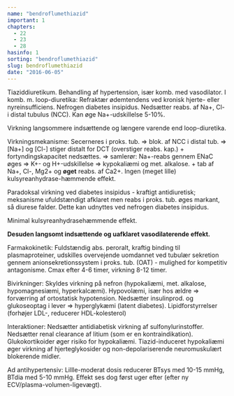 ```yaml
---
name: "bendroflumethiazid"
important: 1
chapters:  
  - 22 
  - 23 
  - 28
hasinfo: 1
sorting: "bendroflumethiazid"
slug: bendroflumethiazid
date: "2016-06-05"
---
```


Tiaziddiuretikum. Behandling af hypertension, især komb. med vasodilator. I komb. m. loop-diuretika: Refraktær ødemtendens ved kronisk hjerte- eller nyreinsufficiens. Nefrogen diabetes insipidus. Nedsætter reabs. af Na+, Cl- i distal tubulus (NCC). Kan øge Na+-udskillelse  5-10%.

Virkning langsommere indsættende og længere varende end loop-diuretika.

Virkningsmekanisme: Secerneres i proks. tub. => blok. af NCC i distal tub. => [Na+] og [Cl-] stiger distalt for DCT (overstiger reabs. kap.) + fortyndingskapacitet nedsættes. => samlerør: Na+-reabs gennem ENaC øges => K+- og H+-udskillelse => kypokaliæmi og met. alkalose. + tab af Na+, Cl-, Mg2+ og <b>øget</b> reabs. af Ca2+. Ingen (meget lille) kulsyreanhydrase-hæmmende effekt.

Paradoksal virkning ved diabetes insipidus - kraftigt antidiuretisk; meksanisme ufuldstændigt afklaret men reabs i proks. tub. øges markant, så diurese falder. Dette kan udnyttes ved nefrogen diabetes insipidus.

Minimal kulsyreanhydrasehæmmende effekt.

<b>Desuden langsomt indsættende og uafklaret vasodilaterende effekt.</b>

Farmakokinetik: Fuldstændig abs. peroralt, kraftig binding til plasmaproteiner, udskilles overvejende uomdannet ved tubulær sekretion gennem anionsekretionssystem i proks. tub. (OAT) - mulighed for kompetitiv antagonisme. Cmax efter 4-6 timer, virkning 8-12 timer.

Bivirkninger: Skyldes virkning på nefron (hypokaliæmi, met. alkalose, hypomagnesiæmi, hyperkalcæmi). Hypovolæmi, især hos ældre => forværring af ortostatisk hypotension. Nedsætter insulinprod. og glukoseoptag i lever => hyperglykæmi (latent diabetes). Lipidforstyrrelser (forhøjer LDL-, reducerer HDL-kolesterol)

Interaktioner: Nedsætter antidiabetisk virkning af sulfonylurinstoffer. Nedsætter renal clearance af litium (som er en kontraindikation). Glukokortikoider øger risiko for hypokaliæmi. Tiazid-induceret hypokaliæmi øger virkning af hjerteglykosider og non-depolariserende neuromuskulært blokerende midler.

Ad antihypertensiv: Lillle-moderat dosis reducerer BTsys med 10-15 mmHg, BTdia med 5-10 mmHg. Effekt ses dog først uger efter (efter ny ECV/plasma-volumen-ligevægt).

